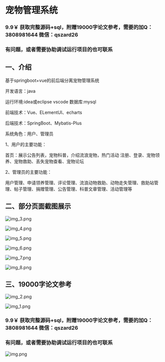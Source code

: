 # 宠物管理系统

### 9.9￥ 获取完整源码+sql，附赠19000字论文参考，需要的加Q：3808981644 微信：qszard26
### 有问题，或者需要协助调试运行项目的也可联系

## 一、介绍

基于springboot+vue的前后端分离宠物管理系统

开发语言：java

运行环境:idea或eclipse vscode 数据库:mysql

前端技术：Vue、ELementUI、echarts

后端技术：SpringBoot、Mybatis-Plus

系统角色：用户、管理员

1、用户的主要功能：

首页：展示公告列表，宠物科普，介绍流浪宠物，热门活动
注册、登录、宠物领养、宠物救助、丢失宠物查看、宠物论坛

2、管理员的主要功能：

用户管理、申请领养管理、评论管理、流浪动物救助、动物走失管理、救助站管理、帖子管理、捐赠管理、公告管理、科普文章管理、活动管理等


## 二、部分页面截图展示

![img_3.png](imgs/img_3.png)

![img_4.png](imgs/img_4.png)

![img_5.png](imgs/img_5.png)

![img_6.png](imgs/img_6.png)

![img_7.png](imgs/img_7.png)

![img_8.png](imgs/img_8.png)

## 三、19000字论文参考

![img_2.png](imgs/img_2.png)

![img_1.png](imgs/img_1.png)

### 9.9￥ 获取完整源码+sql，附赠19000字论文参考，需要的加Q：3808981644 微信：qszard26
### 有问题，或者需要协助调试运行项目的也可联系

![img.png](imgs/img.png)

